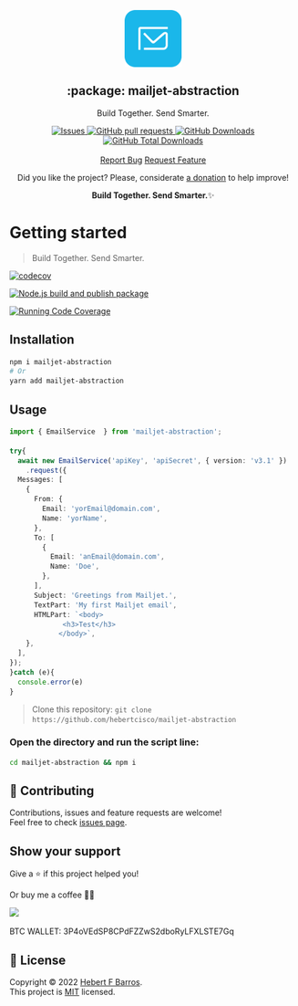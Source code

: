 <p align="center">
 <img width="100px" src="https://raw.githubusercontent.com/hebertcisco/mailjet-abstraction/main/.github/images/favicon512x512-mail.png" align="center" alt=":package: ts-npm-package-boilerplate" />
 <h2 align="center">:package: mailjet-abstraction</h2>
 <p align="center">Build Together. Send Smarter.</p>
</p>

  <p align="center">
    <a href="https://github.com/hebertcisco/mailjet-abstraction/issues">
      <img alt="Issues" src="https://img.shields.io/github/issues/hebertcisco/mailjet-abstraction?style=flat&color=336791" />
    </a>
    <a href="https://github.com/hebertcisco/mailjet-abstraction/pulls">
      <img alt="GitHub pull requests" src="https://img.shields.io/github/issues-pr/hebertcisco/mailjet-abstraction?style=flat&color=336791" />
    </a>
     <a href="https://github.com/hebertcisco/mailjet-abstraction">
      <img alt="GitHub Downloads" src="https://img.shields.io/npm/dw/mailjet-abstraction?style=flat&color=336791" />
    </a>
    <a href="https://github.com/hebertcisco/mailjet-abstraction">
      <img alt="GitHub Total Downloads" src="https://img.shields.io/npm/dt/mailjet-abstraction?color=336791&label=Total%20downloads" />
    </a>
    <br />
    <br />
  <a href="https://github.com/hebertcisco/mailjet-abstraction/issues/new/choose">Report Bug</a>
  <a href="https://github.com/hebertcisco/mailjet-abstraction/issues/new/choose">Request Feature</a>
  </p>

<p align="center">Did you like the project? Please, considerate <a href="https://www.buymeacoffee.com/hebertcisco">a donation</a> to help improve!</p>

<p align="center"><strong>Build Together. Send Smarter.</strong>✨</p>

# Getting started

> Build Together. Send Smarter.

[![codecov](https://codecov.io/gh/hebertcisco/mailjet-abstraction/branch/main/graph/badge.svg?token=4QRSAT0WDC)](https://codecov.io/gh/hebertcisco/mailjet-abstraction)

[![Node.js build and publish package](https://github.com/hebertcisco/mailjet-abstraction/actions/workflows/npm-publish.yml/badge.svg)](https://github.com/hebertcisco/mailjet-abstraction/actions/workflows/npm-publish.yml)

[![Running Code Coverage](https://github.com/hebertcisco/mailjet-abstraction/actions/workflows/coverage.yml/badge.svg)](https://github.com/hebertcisco/mailjet-abstraction/actions/workflows/coverage.yml)

## Installation

```bash
npm i mailjet-abstraction
# Or
yarn add mailjet-abstraction
```

## Usage

```ts
import { EmailService  } from 'mailjet-abstraction';

try{
  await new EmailService('apiKey', 'apiSecret', { version: 'v3.1' })
    .request({
  Messages: [
    {
      From: {
        Email: 'yorEmail@domain.com',
        Name: 'yorName',
      },
      To: [
        {
          Email: 'anEmail@domain.com',
          Name: 'Doe',
        },
      ],
      Subject: 'Greetings from Mailjet.',
      TextPart: 'My first Mailjet email',
      HTMLPart: `<body>
             <h3>Test</h3>
            </body>`,
    },
  ],
});
}catch (e){
  console.error(e)
}
```
> Clone this repository: `git clone https://github.com/hebertcisco/mailjet-abstraction`

### Open the directory and run the script line:

```bash
cd mailjet-abstraction && npm i
```

## 🤝 Contributing

Contributions, issues and feature requests are welcome!<br />Feel free to check [issues page](issues).

## Show your support

Give a ⭐️ if this project helped you!

Or buy me a coffee 🙌🏾

<a href="https://www.buymeacoffee.com/hebertcisco">
    <img src="https://img.buymeacoffee.com/button-api/?text=Buy me a coffee&emoji=&slug=hebertcisco&button_colour=FFDD00&font_colour=000000&font_family=Inter&outline_colour=000000&coffee_colour=ffffff" />
</a>

BTC WALLET: 3P4oVEdSP8CPdFZZwS2dboRyLFXLSTE7Gq

## 📝 License

Copyright © 2022 [Hebert F Barros](https://github.com/hebertcisco).<br />
This project is [MIT](LICENSE) licensed.
